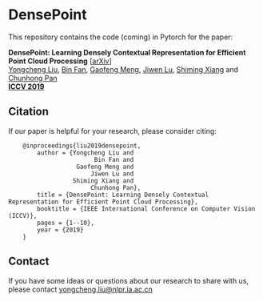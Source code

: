 DensePoint
===
This repository contains the code (coming) in Pytorch for the paper:

__DensePoint: Learning Densely Contextual Representation for Efficient Point Cloud Processing__ [[arXiv](https://arxiv.org/abs/1909.03669)]
<br>
[Yongcheng Liu](https://yochengliu.github.io/), [Bin Fan](http://www.nlpr.ia.ac.cn/fanbin/), [Gaofeng Meng](http://www.escience.cn/people/menggaofeng/index.html;jsessionid=EE2E193290F516D1BA8E2E35A09A9A08-n1), [Jiwen Lu](http://ivg.au.tsinghua.edu.cn/Jiwen_Lu/), [Shiming Xiang](https://scholar.google.com/citations?user=0ggsACEAAAAJ&hl=zh-CN) and [Chunhong Pan](http://people.ucas.ac.cn/~0005314)
<br>
[__ICCV 2019__](http://iccv2019.thecvf.com/)


## Citation

If our paper is helpful for your research, please consider citing:   

        @inproceedings{liu2019densepoint,   
            author = {Yongcheng Liu and    
                            Bin Fan and  
                       Gaofeng Meng and
                           Jiwen Lu and
                      Shiming Xiang and   
                           Chunhong Pan},   
            title = {DensePoint: Learning Densely Contextual Representation for Efficient Point Cloud Processing},   
            booktitle = {IEEE International Conference on Computer Vision (ICCV)},    
            pages = {1--10},  
            year = {2019}   
        }   

## Contact

If you have some ideas or questions about our research to share with us, please contact <yongcheng.liu@nlpr.ia.ac.cn>
